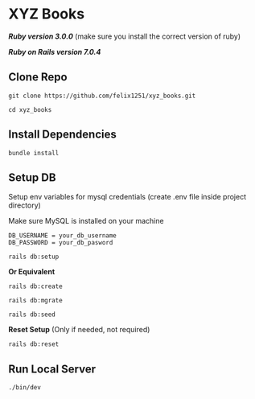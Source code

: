 # XYZ Books

***Ruby version 3.0.0*** (make sure you install the correct version of ruby)

***Ruby on Rails version 7.0.4***

## Clone Repo
```
git clone https://github.com/felix1251/xyz_books.git
```
```
cd xyz_books
```
## Install Dependencies
```
bundle install
```
## **Setup DB**
Setup env variables for mysql credentials (create .env file inside project directory)

Make sure MySQL is installed on your machine
```
DB_USERNAME = your_db_username
DB_PASSWORD = your_db_pasword
```
```
rails db:setup
```
**Or Equivalent**
```
rails db:create
```
```
rails db:mgrate
```
```
rails db:seed
```
**Reset Setup** (Only if needed, not required)
```
rails db:reset
```
## **Run Local Server**
```
./bin/dev
```